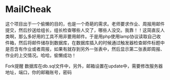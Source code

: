 # MailCheak

这个项目出于一个偷懒的目的，也是一个奇葩的需求。老师要求作业、周报用邮件提交，然后抄送给组长，组长检查哪些人交了，哪些人没交。我靠！！这简直反人类啊，那么多好用的工具不用非要用邮件。于是用php使用lamp协议读取自己收件箱，然后将邮件储存到数据库，在数据库插入的时候通过触发器检查邮件标题中是否含有作业或者周报，如果有就存到另外一张表中，然后显示第二张表即周报、作业的上交情况。哈哈，偷懒成功！




Fork提醒
数据库在db.sql文件中，另外，邮箱设置在update中，需要修改服务器地址，端口，你的邮箱账号，密码
